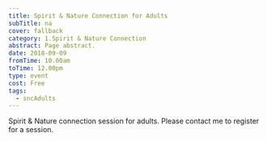 ```yaml
---
title: Spirit & Nature Connection for Adults
subTitle: na
cover: fallback
category: 1.Spirit & Nature Connection
abstract: Page abstract.
date: 2018-09-09
fromTime: 10.00am
toTime: 12.00pm
type: event
cost: Free
tags:
  - sncAdults
---
```


Spirit & Nature connection session for adults. Please contact me to register for a session.

